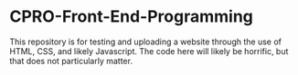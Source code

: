 # CPRO-Front-End-Programming
This repository is for testing and uploading a website through the use of HTML, CSS, and likely Javascript. The code here will likely be horrific, but that does not particularly matter. 
